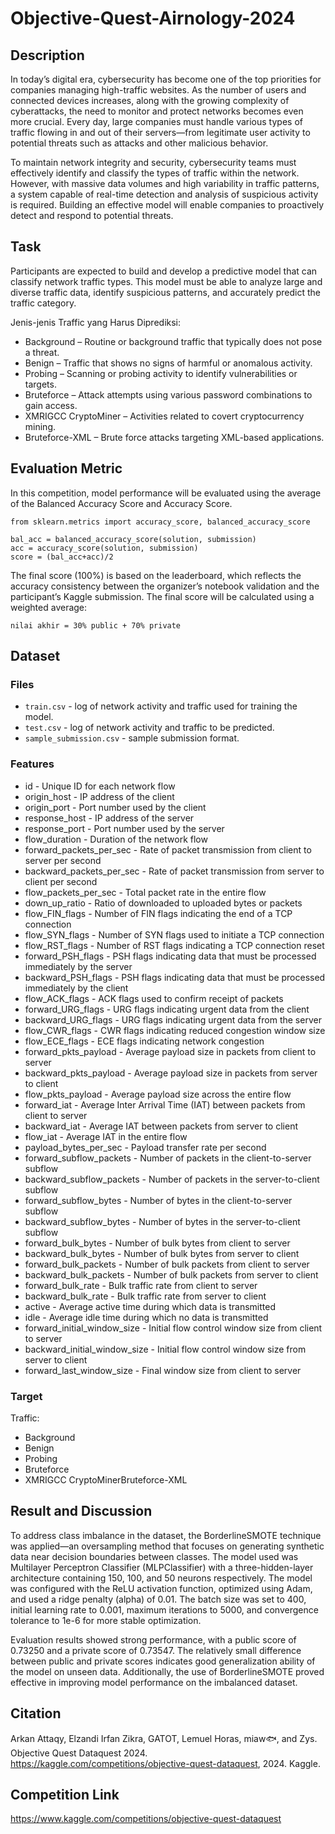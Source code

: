 # Objective-Quest-Airnology-2024
## Description
In today’s digital era, cybersecurity has become one of the top priorities for companies managing high-traffic websites. As the number of users and connected devices increases, along with the growing complexity of cyberattacks, the need to monitor and protect networks becomes even more crucial. Every day, large companies must handle various types of traffic flowing in and out of their servers—from legitimate user activity to potential threats such as attacks and other malicious behavior.

To maintain network integrity and security, cybersecurity teams must effectively identify and classify the types of traffic within the network. However, with massive data volumes and high variability in traffic patterns, a system capable of real-time detection and analysis of suspicious activity is required. Building an effective model will enable companies to proactively detect and respond to potential threats.

## Task
Participants are expected to build and develop a predictive model that can classify network traffic types. This model must be able to analyze large and diverse traffic data, identify suspicious patterns, and accurately predict the traffic category.

Jenis-jenis Traffic yang Harus Diprediksi:
- Background – Routine or background traffic that typically does not pose a threat.
- Benign – Traffic that shows no signs of harmful or anomalous activity.
- Probing – Scanning or probing activity to identify vulnerabilities or targets.
- Bruteforce – Attack attempts using various password combinations to gain access.
- XMRIGCC CryptoMiner – Activities related to covert cryptocurrency mining.
- Bruteforce-XML – Brute force attacks targeting XML-based applications.

## Evaluation Metric
In this competition, model performance will be evaluated using the average of the Balanced Accuracy Score and Accuracy Score.
```
from sklearn.metrics import accuracy_score, balanced_accuracy_score

bal_acc = balanced_accuracy_score(solution, submission)
acc = accuracy_score(solution, submission)
score = (bal_acc+acc)/2
```
The final score (100%) is based on the leaderboard, which reflects the accuracy consistency between the organizer’s notebook validation and the participant’s Kaggle submission. The final score will be calculated using a weighted average:
```
nilai akhir = 30% public + 70% private
```

## Dataset
### Files
- `train.csv` - log of network activity and traffic used for training the model.
- `test.csv` - log of network activity and traffic to be predicted.
- `sample_submission.csv` - sample submission format.
### Features
- id - Unique ID for each network flow
- origin_host - IP address of the client
- origin_port - Port number used by the client
- response_host - IP address of the server
- response_port - Port number used by the server
- flow_duration - Duration of the network flow
- forward_packets_per_sec - Rate of packet transmission from client to server per second
- backward_packets_per_sec - Rate of packet transmission from server to client per second
- flow_packets_per_sec - Total packet rate in the entire flow
- down_up_ratio - Ratio of downloaded to uploaded bytes or packets
- flow_FIN_flags - Number of FIN flags indicating the end of a TCP connection
- flow_SYN_flags - Number of SYN flags used to initiate a TCP connection
- flow_RST_flags - Number of RST flags indicating a TCP connection reset
- forward_PSH_flags - PSH flags indicating data that must be processed immediately by the server
- backward_PSH_flags - PSH flags indicating data that must be processed immediately by the client
- flow_ACK_flags - ACK flags used to confirm receipt of packets
- forward_URG_flags - URG flags indicating urgent data from the client
- backward_URG_flags - URG flags indicating urgent data from the server
- flow_CWR_flags - CWR flags indicating reduced congestion window size
- flow_ECE_flags - ECE flags indicating network congestion
- forward_pkts_payload - Average payload size in packets from client to server
- backward_pkts_payload - Average payload size in packets from server to client
- flow_pkts_payload - Average payload size across the entire flow
- forward_iat - Average Inter Arrival Time (IAT) between packets from client to server
- backward_iat - Average IAT between packets from server to client
- flow_iat - Average IAT in the entire flow
- payload_bytes_per_sec - Payload transfer rate per second
- forward_subflow_packets - Number of packets in the client-to-server subflow
- backward_subflow_packets - Number of packets in the server-to-client subflow
- forward_subflow_bytes - Number of bytes in the client-to-server subflow
- backward_subflow_bytes - Number of bytes in the server-to-client subflow
- forward_bulk_bytes - Number of bulk bytes from client to server
- backward_bulk_bytes - Number of bulk bytes from server to client
- forward_bulk_packets - Number of bulk packets from client to server
- backward_bulk_packets - Number of bulk packets from server to client
- forward_bulk_rate - Bulk traffic rate from client to server
- backward_bulk_rate - Bulk traffic rate from server to client
- active - Average active time during which data is transmitted
- idle - Average idle time during which no data is transmitted
- forward_initial_window_size - Initial flow control window size from client to server
- backward_initial_window_size - Initial flow control window size from server to client
- forward_last_window_size - Final window size from client to server
### Target
Traffic:
- Background
- Benign
- Probing
- Bruteforce
- XMRIGCC CryptoMinerBruteforce-XML

## Result and Discussion
To address class imbalance in the dataset, the BorderlineSMOTE technique was applied—an oversampling method that focuses on generating synthetic data near decision boundaries between classes. The model used was Multilayer Perceptron Classifier (MLPClassifier) with a three-hidden-layer architecture containing 150, 100, and 50 neurons respectively. The model was configured with the ReLU activation function, optimized using Adam, and used a ridge penalty (alpha) of 0.01. The batch size was set to 400, initial learning rate to 0.001, maximum iterations to 5000, and convergence tolerance to 1e-6 for more stable optimization.

Evaluation results showed strong performance, with a public score of 0.73250 and a private score of 0.73547. The relatively small difference between public and private scores indicates good generalization ability of the model on unseen data. Additionally, the use of BorderlineSMOTE proved effective in improving model performance on the imbalanced dataset.

## Citation 
Arkan Attaqy, Elzandi Irfan Zikra, GATOT, Lemuel Horas, miaw🐟, and Zys. Objective Quest Dataquest 2024. https://kaggle.com/competitions/objective-quest-dataquest, 2024. Kaggle.

## Competition Link
https://www.kaggle.com/competitions/objective-quest-dataquest
